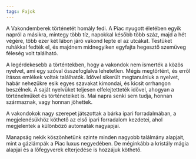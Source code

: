 ```yaml
---
tags: Fajok
---
```

A Vakondemberek történetét homály fedi. A Piac nyugott életében egyik napról a másikra, mintegy több tíz, napokkal később több száz, majd a hét végére, több ezer két lábon járó vakond lepte el az utcákat. Testüket ruhákkal fedték el, és majdnem midnegyiken egyfajta hegesztő szemüveg féleség volt található. 

A legérdekesebb a történtekben, hogy a vakondok nem ismerték a közös nyelvet, ami egy szóval összefoglalva lehetetlen. Mégis megtörtént, és erről írásos emlékek voltak találhatók. Idővel sikerült megtanulniuk a nyelvet, habár nehezükre esik egyes szavakat kimondai, és kicsit orrhangon beszélnek. A saját nyelvüket teljesen elfelejtetteték idővel, ahogyan a történelmüket és történeteiket is. Mai napra senki sem tudja, honnan származnak, vagy honnan jöhettek.

A vakondokok nagy szerepet játszottak a bárka ipari forradalmában, a megjelenésükhöz köthető az első ipari forradalom kezdetei, ahol megjelentek a különböző automaták nagyapjai. 

Manapság nekik köszönhetünk szinte minden nagyobb találmány alapjait, mint a gázlámpák a  Piac luxus negyedében. De méginkább a kristály mágia alapjai és a lőfegyverek elterjedése is hozzájuk köthető. 
